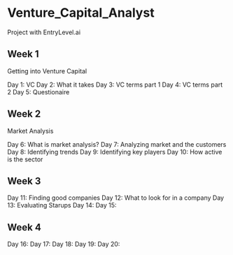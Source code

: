 # Venture_Capital_Analyst
Project with EntryLevel.ai 

## Week 1 
Getting into Venture Capital

Day 1: VC
Day 2: What it takes
Day 3: VC terms part 1
Day 4: VC terms part 2
Day 5: Questionaire

## Week 2
Market Analysis

Day 6: What is market analysis?
Day 7: Analyzing market and the customers
Day 8: Identifying trends
Day 9: Identifying key players
Day 10: How active is the sector

## Week 3

Day 11: Finding good companies
Day 12: What to look for in a company
Day 13: Evaluating Starups
Day 14:
Day 15: 

## Week 4

Day 16:
Day 17:
Day 18:
Day 19:
Day 20:



